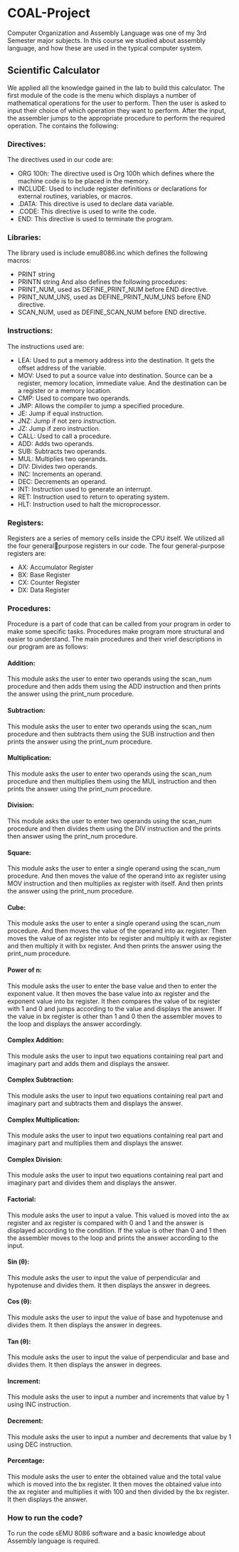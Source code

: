 # COAL-Project
Computer Organization and Assembly Language was one of my 3rd Semester major subjects. In this course we studied about assembly language, and how these are used in the typical computer system.

## Scientific Calculator

We applied all the knowledge gained in the lab to build this calculator. The first module of the code is the menu which displays a number of mathematical operations for the user to perform. Then the user is asked to input their choice of which operation they want to perform. After the input, the assembler jumps to the appropriate procedure to perform the required operation. The contains the following:

### Directives:

The directives used in our code are:
- ORG 100h: The directive used is Org 100h which defines where the machine code is to 
be placed in the memory.
- INCLUDE: Used to include register definitions or declarations for external routines, 
variables, or macros.
- .DATA: This directive is used to declare data variable.
- .CODE: This directive is used to write the code.
- END: This directive is used to terminate the program.

### Libraries:

The library used is include emu8086.inc which defines the following macros:
- PRINT string
- PRINTN string
And also defines the following procedures:
- PRINT_NUM, used as DEFINE_PRINT_NUM before END directive.
- PRINT_NUM_UNS, used as DEFINE_PRINT_NUM_UNS before END directive.
- SCAN_NUM, used as DEFINE_SCAN_NUM before END directive.

### Instructions:
The instructions used are:
- LEA: Used to put a memory address into the destination. It gets the offset address of the 
variable.
- MOV: Used to put a source value into destination. Source can be a register, memory 
location, immediate value. And the destination can be a register or a memory location.
- CMP: Used to compare two operands. 
- JMP: Allows the compiler to jump a specified procedure.
- JE: Jump if equal instruction.
- JNZ: Jump if not zero instruction.
- JZ: Jump if zero instruction.
- CALL: Used to call a procedure.
- ADD: Adds two operands.
- SUB: Subtracts two operands.
- MUL: Multiplies two operands.
- DIV: Divides two operands.
- INC: Increments an operand.
- DEC: Decrements an operand.
- INT: Instruction used to generate an interrupt.
- RET: Instruction used to return to operating system.
- HLT: Instruction used to halt the microprocessor.

### Registers:
Registers are a series of memory cells inside the CPU itself. We utilized all the four generalpurpose registers in our code. The four general-purpose registers are:
- AX: Accumulator Register
- BX: Base Register
- CX: Counter Register
- DX: Data Register

### Procedures:
Procedure is a part of code that can be called from your program in order to make some specific tasks. Procedures make program more structural and easier to understand. The main procedures and their vrief descriptions in our program are as follows:

#### Addition: 

This module asks the user to enter two operands using the scan_num procedure and then adds them using the ADD instruction and then prints the answer using the print_num procedure.

#### Subtraction: 

This module asks the user to enter two operands using the scan_num procedure and then subtracts them using the SUB instruction and then prints the answer using the print_num procedure.

#### Multiplication: 

This module asks the user to enter two operands using the scan_num procedure and then multiplies them using the MUL instruction and then prints the answer using the print_num procedure.

#### Division: 

This module asks the user to enter two operands using the scan_num procedure and then divides them using the DIV instruction and the prints then answer using the print_num procedure.

#### Square: 

This module asks the user to enter a single operand using the scan_num procedure. And then moves the value of the operand into ax register using MOV instruction and then multiplies ax register with itself. And then prints the answer using the print_num procedure.

#### Cube: 

This module asks the user to enter a single operand using the scan_num procedure. And then moves the value of the operand into ax register. Then moves the value of ax register into bx register and multiply it with ax register and then multiply it with bx register. And then prints the answer using the print_num procedure.

#### Power of n: 

This module asks the user to enter the base value and then to enter the exponent value. It then moves the base value into ax register and the exponent value into bx register. It then compares the value of bx register with 1 and 0 and jumps according to the value and displays the answer. If the value in bx register is other than 1 and 0 then the assembler moves to the loop and displays the answer accordingly.

#### Complex Addition: 

This module asks the user to input two equations containing real part and imaginary part and adds them and displays the answer.

#### Complex Subtraction: 

This module asks the user to input two equations containing real part and imaginary part and subtracts them and displays the answer.

#### Complex Multiplication: 

This module asks the user to input two equations containing real part and imaginary part and multiplies them and displays the answer.

#### Complex Division: 

This module asks the user to input two equations containing real part and imaginary part and divides them and displays the answer.

#### Factorial: 

This module asks the user to input a value. This valued is moved into the ax register and ax register is compared with 0 and 1 and the answer is displayed according to the condition. If the value is other than 0 and 1 then the assembler moves to the loop and prints the answer according to the input.

#### Sin (θ): 

This module asks the user to input the value of perpendicular and hypotenuse and divides them. It then displays the answer in degrees.

#### Cos (θ): 

This module asks the user to input the value of base and hypotenuse and divides them. It then displays the answer in degrees.

#### Tan (θ): 

This module asks the user to input the value of perpendicular and base and divides them. It then displays the answer in degrees.

#### Increment: 

This module asks the user to input a number and increments that value by 1 using INC instruction.

#### Decrement: 

This module asks the user to input a number and decrements that value by 1 using DEC instruction.


#### Percentage: 
This module asks the user to enter the obtained value and the total value which is moved into the bx register. It then moves the obtained value into the ax register and multiplies it with 100 and then divided by the bx register. It then displays the answer.


### How to run the code?
To run the code sEMU 8086 software and a basic knowledge about Assembly language is required.
